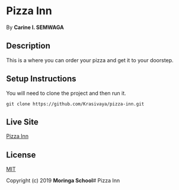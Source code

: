 # Pizza Inn
 By **Carine I. SEMWAGA**
## Description
 This is a where you can order your pizza and get it to your doorstep.
## Setup Instructions
 You will need to clone the project and then run it.
```
git clone https://github.com/Krasivaya/pizza-inn.git
```
## Live Site
[Pizza Inn](https://krasivaya.github.io/Pizza-Inn/)

## License
[MIT](https://choosealicense.com/licenses/mit/)

 Copyright (c) 2019 **Moringa School**# Pizza Inn


